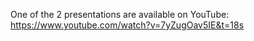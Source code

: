 One of the 2 presentations are available on YouTube:
https://www.youtube.com/watch?v=7yZugOav5IE&t=18s
